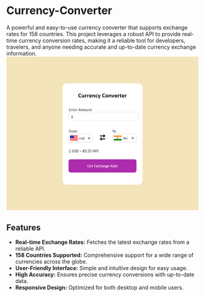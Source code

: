 # Currency-Converter
A powerful and easy-to-use currency converter that supports exchange rates for 158 countries. This project leverages a robust API to provide real-time currency conversion rates, making it a reliable tool for developers, travelers, and anyone needing accurate and up-to-date currency exchange information.
![Currency-Converter Screenshot](screenshot.png)

## Features
- <b>Real-time Exchange Rates:</b> Fetches the latest exchange rates from a reliable API. 
- <b>158 Countries Supported:</b> Comprehensive support for a wide range of currencies across the globe. 
- <b>User-Friendly Interface:</b> Simple and intuitive design for easy usage. 
- <b>High Accuracy:</b> Ensures precise currency conversions with up-to-date data. 
- <b>Responsive Design:</b> Optimized for both desktop and mobile users.
